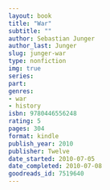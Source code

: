 ```yaml
---
layout: book
title: "War"
subtitle: ""
author: Sebastian Junger
author_last: Junger
slug: junger-war
type: nonfiction
img: true
series: 
part: 
genres:
- war
- history
isbn: 9780446556248
rating: 5
pages: 304
format: kindle
publish_year: 2010
publisher: Twelve
date_started: 2010-07-05
date_completed: 2010-07-08
goodreads_id: 7519640
---
```

